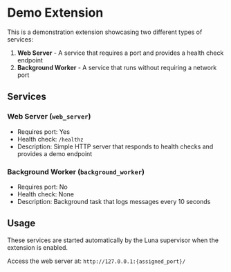 # Demo Extension

This is a demonstration extension showcasing two different types of services:

1. **Web Server** - A service that requires a port and provides a health check endpoint
2. **Background Worker** - A service that runs without requiring a network port

## Services

### Web Server (`web_server`)
- Requires port: Yes
- Health check: `/healthz`
- Description: Simple HTTP server that responds to health checks and provides a demo endpoint

### Background Worker (`background_worker`)
- Requires port: No
- Health check: None
- Description: Background task that logs messages every 10 seconds

## Usage

These services are started automatically by the Luna supervisor when the extension is enabled.

Access the web server at: `http://127.0.0.1:{assigned_port}/`

